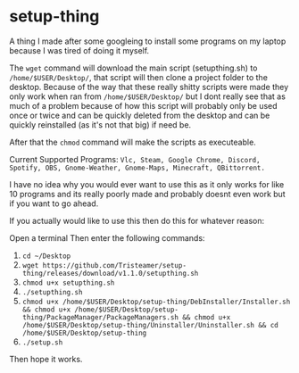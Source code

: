 # setup-thing
A thing I made after some googleing to install some programs on my laptop because I was tired of doing it myself.

The ```wget``` command will download the main script (setupthing.sh) to ```/home/$USER/Desktop/```, that script will then clone a project folder to the desktop. Because of the way that these really shitty scripts were made they only work when ran from ```/home/$USER/Desktop/``` but I dont really see that as much of a problem because of how this script will probably only be used once or twice and can be quickly deleted from the desktop and can be quickly reinstalled (as it's not that big) if need be.

After that the ```chmod``` command will make the scripts as executeable.

Current Supported Programs: ```Vlc, Steam, Google Chrome, Discord, Spotify, OBS, Gnome-Weather, Gnome-Maps, Minecraft, QBittorrent.```

I have no idea why you would ever want to use this as it only works for like 10 programs and its really poorly made and probably doesnt even work but if you want to go ahead.

If you actually would like to use this then do this for whatever reason:

Open a terminal
Then enter the following commands: 

1. ```cd ~/Desktop```
2. ```wget https://github.com/Tristeamer/setup-thing/releases/download/v1.1.0/setupthing.sh```
3. ```chmod u+x setupthing.sh```
4. ```./setupthing.sh```
5. ```chmod u+x /home/$USER/Desktop/setup-thing/DebInstaller/Installer.sh && chmod u+x /home/$USER/Desktop/setup-thing/PackageManager/PackageManagers.sh && chmod u+x /home/$USER/Desktop/setup-thing/Uninstaller/Uninstaller.sh && cd /home/$USER/Desktop/setup-thing```
6. ```./setup.sh```

Then hope it works.
